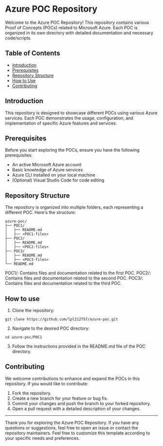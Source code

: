 # Azure POC Repository

Welcome to the Azure POC Repository! This repository contains various Proof of Concepts (POCs) related to Microsoft Azure. Each POC is organized in its own directory with detailed documentation and necessary code/scripts.

## Table of Contents

- [Introduction](#introduction)
- [Prerequisites](#prerequisites)
- [Repository Structure](#repository-structure)
- [How to Use](#how-to-use)
- [Contributing](#contributing)

## Introduction

This repository is designed to showcase different POCs using various Azure services. Each POC demonstrates the usage, configuration, and implementation of specific Azure features and services. 

## Prerequisites

Before you start exploring the POCs, ensure you have the following prerequisites:

- An active Microsoft Azure account
- Basic knowledge of Azure services
- Azure CLI installed on your local machine
- (Optional) Visual Studio Code for code editing

## Repository Structure

The repository is organized into multiple folders, each representing a different POC. Here's the structure:

```plaintext
azure-poc/
├── POC1/
│   ├── README.md
│   ├── <POC1-files>
├── POC2/
│   ├── README.md
│   ├── <POC2-files>
├── POC3/
│   ├── README.md
│   ├── <POC3-files>
└── README.md
```

POC1/: Contains files and documentation related to the first POC.
POC2/: Contains files and documentation related to the second POC.
POC3/: Contains files and documentation related to the third POC.

## How to use
1. Clone the repository:
```shell
git clone https://github.com/lpl212757/azure-poc.git
```
2. Navigate to the desired POC directory:
```shell
cd azure-poc/POC1
```
3. Follow the instructions provided in the README.md file of the POC directory.

## Contributing
We welcome contributions to enhance and expand the POCs in this repository. If you would like to contribute:

1. Fork the repository.
2. Create a new branch for your feature or bug fix.
3. Commit your changes and push the branch to your forked repository.
4. Open a pull request with a detailed description of your changes.

---
Thank you for exploring the Azure POC Repository. If you have any questions or suggestions, feel free to open an issue or contact the repository maintainers.
Feel free to customize this template according to your specific needs and preferences.
